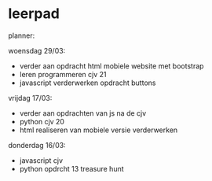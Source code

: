 # leerpad
planner:

woensdag 29/03:
- verder aan opdracht html mobiele website met bootstrap
- leren programmeren cjv 21
- javascript verderwerken opdracht buttons

vrijdag 17/03:
- verder aan opdrachten van js na de cjv
- python cjv 20
- html realiseren van mobiele versie verderwerken

donderdag 16/03:
- javascript cjv
- python opdrcht 13 treasure hunt


